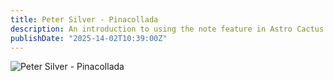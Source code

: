 ```yaml
---
title: Peter Silver - Pinacollada
description: An introduction to using the note feature in Astro Cactus
publishDate: "2025-14-02T10:39:00Z"
---
```


![Peter Silver - Pinacollada](/microblog/Peter-Silver-Pinacollada.webp)
